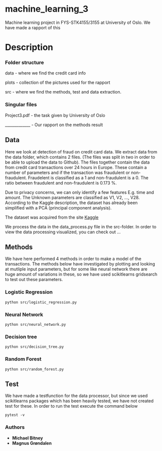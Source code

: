 # machine_learning_3
Machine learning project in FYS-STK4155/3155 at University of Oslo. We have made a rapport of this
# Description

### Folder structure

data - where we find the credit card info

plots - collection of the pictures used for the rapport

src  - where we find the methods, test and data extraction.

### Singular files

Project3.pdf - the task given by University of Oslo

_____________ - Our rapport on the methods result


## Data
Here we look at detection of fraud on credit card data. We extract data from the data folder, which contains 2 files. (The files was split in  two in order to be able to upload the data to Github).
The files together contain the data from credit card transactions over 24 hours in Europe. These contain a number of parameters and if the transaction was fraudulent or non-fraudulent. Fraudelent is classified as a 1 and non-fraudulent is a 0. The ratio between fraudulent and non-fraudulent is 0.173 %.

Due to privacy concerns, we can only identify a few features E.g. time and amount. The Unknown parameters are classified as V1, V2, ..., V28. According to the Kaggle description, the dataset has already been simplified with a PCA (principal component analysis).

The dataset was acquired from the site
[Kaggle](https://www.kaggle.com/mlg-ulb/creditcardfraud)

We process the data in the data_process.py file in the src-folder. In order to view the data processing visualized, you can check out ...


## Methods

We have here performed 4 methods in order to make a model of the transactions.
The methods below have investigated by plotting and looking at mutliple input parameters, but for some like neural network there are huge amount of variations in these, so we have used scikitlearns gridsearch to test out these parameters.

### Logistic Regression

```
python src/logistic_regression.py
```

### Neural Network

```
python src/neural_network.py
```

### Decision tree

```
python src/decision_tree.py
```

### Random Forest

```
python src/random_forest.py
```

## Test

We have made a testfunction for the data processor, but since we used scikitlearns packages which has been heavily tested, we have not created test for these.
In order to run the test execute the command below
```
pytest -v
```




### Authors

* **Michael Bitney**
* **Magnus Grøndalen**
